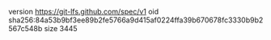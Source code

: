 version https://git-lfs.github.com/spec/v1
oid sha256:84a53b9bf3ee89b2fe5766a9d415af0224ffa39b670678fc3330b9b2567c548b
size 3445
